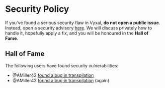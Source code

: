 # Security Policy
If you've found a serious security flaw in Vyxal, **do not open a public issue**. Instead, open a security advisory [here](https://github.com/Vyxal/Vyxal/security/advisories). We will discuss privately how to handle it, hopefully
apply a fix, and you will be honoured in the **Hall of Fame**.

## Hall of Fame
The following users have found security vulnerabilities:
- @AMiller42 [found a bug in transpilation](https://codegolf.stackexchange.com/a/231059)
- @AMiller42 [found a bug in transpilation](https://codegolf.stackexchange.com/a/237727/101522) (again)
